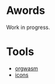 # Awords
Work in progress.
# Tools
- [orgwasm](https://github.com/ThePrimeagen/orgwasm)
- [icons](https://www.svgrepo.com/collection/lets-light-line-interface-icons/)
